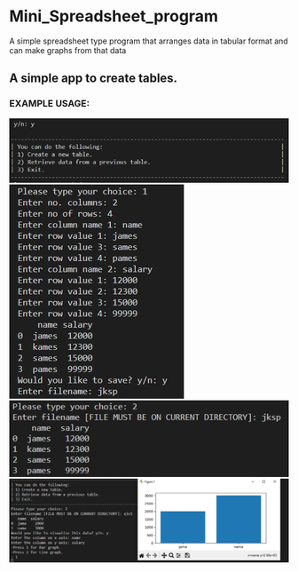# Mini_Spreadsheet_program
A simple spreadsheet type program that arranges data in tabular format and can make graphs from that data

<h2>A simple app to create tables.</h2>

<h3>EXAMPLE USAGE:</h3>
<img src='https://github.com/hiSh1n/IP_FINAL_PROJECT/blob/7ffd7b73e0cb4d98415726898af50c68f8cc2472/images/Capture2.JPG'> </img>
<img src='https://github.com/hiSh1n/IP_FINAL_PROJECT/blob/7ffd7b73e0cb4d98415726898af50c68f8cc2472/images/cap3.JPG'> </img>
<img src='https://github.com/hiSh1n/IP_FINAL_PROJECT/blob/7ffd7b73e0cb4d98415726898af50c68f8cc2472/images/cap4.JPG'></img>
<img src='https://github.com/hiSh1n/IP_FINAL_PROJECT/blob/0d2ebdc0be79a66739f6c9c40af0d421b53cda8d/images/5.JPG'></img>

  
